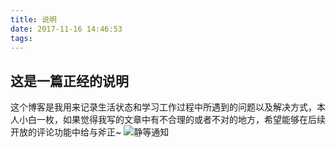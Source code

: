 ```yaml
---
title: 说明
date: 2017-11-16 14:46:53
tags:
---
```

## 这是一篇正经的说明
这个博客是我用来记录生活状态和学习工作过程中所遇到的问题以及解决方式，本人小白一枚，如果觉得我写的文章中有不合理的或者不对的地方，希望能够在后续开放的评论功能中给与斧正~
![静等通知](http://ww1.sinaimg.cn/bmiddle/9150e4e5ly1flu6wjjis5j20k00k03zt.jpg)
